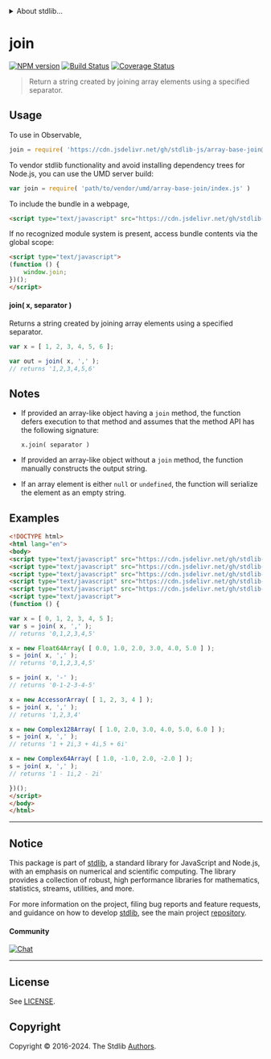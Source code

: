 <!--

@license Apache-2.0

Copyright (c) 2024 The Stdlib Authors.

Licensed under the Apache License, Version 2.0 (the "License");
you may not use this file except in compliance with the License.
You may obtain a copy of the License at

   http://www.apache.org/licenses/LICENSE-2.0

Unless required by applicable law or agreed to in writing, software
distributed under the License is distributed on an "AS IS" BASIS,
WITHOUT WARRANTIES OR CONDITIONS OF ANY KIND, either express or implied.
See the License for the specific language governing permissions and
limitations under the License.

-->


<details>
  <summary>
    About stdlib...
  </summary>
  <p>We believe in a future in which the web is a preferred environment for numerical computation. To help realize this future, we've built stdlib. stdlib is a standard library, with an emphasis on numerical and scientific computation, written in JavaScript (and C) for execution in browsers and in Node.js.</p>
  <p>The library is fully decomposable, being architected in such a way that you can swap out and mix and match APIs and functionality to cater to your exact preferences and use cases.</p>
  <p>When you use stdlib, you can be absolutely certain that you are using the most thorough, rigorous, well-written, studied, documented, tested, measured, and high-quality code out there.</p>
  <p>To join us in bringing numerical computing to the web, get started by checking us out on <a href="https://github.com/stdlib-js/stdlib">GitHub</a>, and please consider <a href="https://opencollective.com/stdlib">financially supporting stdlib</a>. We greatly appreciate your continued support!</p>
</details>

# join

[![NPM version][npm-image]][npm-url] [![Build Status][test-image]][test-url] [![Coverage Status][coverage-image]][coverage-url] <!-- [![dependencies][dependencies-image]][dependencies-url] -->

> Return a string created by joining array elements using a specified separator.

<!-- Section to include introductory text. Make sure to keep an empty line after the intro `section` element and another before the `/section` close. -->

<section class="intro">

</section>

<!-- /.intro -->

<!-- Package usage documentation. -->



<section class="usage">

## Usage

To use in Observable,

```javascript
join = require( 'https://cdn.jsdelivr.net/gh/stdlib-js/array-base-join@v0.1.0-umd/browser.js' )
```

To vendor stdlib functionality and avoid installing dependency trees for Node.js, you can use the UMD server build:

```javascript
var join = require( 'path/to/vendor/umd/array-base-join/index.js' )
```

To include the bundle in a webpage,

```html
<script type="text/javascript" src="https://cdn.jsdelivr.net/gh/stdlib-js/array-base-join@v0.1.0-umd/browser.js"></script>
```

If no recognized module system is present, access bundle contents via the global scope:

```html
<script type="text/javascript">
(function () {
    window.join;
})();
</script>
```

#### join( x, separator )

Returns a string created by joining array elements using a specified separator.

```javascript
var x = [ 1, 2, 3, 4, 5, 6 ];

var out = join( x, ',' );
// returns '1,2,3,4,5,6'
```

</section>

<!-- /.usage -->

<!-- Package usage notes. Make sure to keep an empty line after the `section` element and another before the `/section` close. -->

<section class="notes">

## Notes

-   If provided an array-like object having a `join` method, the function defers execution to that method and assumes that the method API has the following signature:

    ```text
    x.join( separator )
    ```

-   If provided an array-like object without a `join` method, the function manually constructs the output string.

-   If an array element is either `null` or `undefined`, the function will serialize the element as an empty string.

</section>

<!-- /.notes -->

<!-- Package usage examples. -->

<section class="examples">

## Examples

<!-- eslint no-undef: "error" -->

```html
<!DOCTYPE html>
<html lang="en">
<body>
<script type="text/javascript" src="https://cdn.jsdelivr.net/gh/stdlib-js/array-complex128@umd/browser.js"></script>
<script type="text/javascript" src="https://cdn.jsdelivr.net/gh/stdlib-js/array-complex64@umd/browser.js"></script>
<script type="text/javascript" src="https://cdn.jsdelivr.net/gh/stdlib-js/array-base-accessor@umd/browser.js"></script>
<script type="text/javascript" src="https://cdn.jsdelivr.net/gh/stdlib-js/array-float64@umd/browser.js"></script>
<script type="text/javascript" src="https://cdn.jsdelivr.net/gh/stdlib-js/array-base-join@v0.1.0-umd/browser.js"></script>
<script type="text/javascript">
(function () {

var x = [ 0, 1, 2, 3, 4, 5 ];
var s = join( x, ',' );
// returns '0,1,2,3,4,5'

x = new Float64Array( [ 0.0, 1.0, 2.0, 3.0, 4.0, 5.0 ] );
s = join( x, ',' );
// returns '0,1,2,3,4,5'

s = join( x, '-' );
// returns '0-1-2-3-4-5'

x = new AccessorArray( [ 1, 2, 3, 4 ] );
s = join( x, ',' );
// returns '1,2,3,4'

x = new Complex128Array( [ 1.0, 2.0, 3.0, 4.0, 5.0, 6.0 ] );
s = join( x, ',' );
// returns '1 + 2i,3 + 4i,5 + 6i'

x = new Complex64Array( [ 1.0, -1.0, 2.0, -2.0 ] );
s = join( x, ',' );
// returns '1 - 1i,2 - 2i'

})();
</script>
</body>
</html>
```

</section>

<!-- /.examples -->

<!-- Section to include cited references. If references are included, add a horizontal rule *before* the section. Make sure to keep an empty line after the `section` element and another before the `/section` close. -->

<section class="references">

</section>

<!-- /.references -->

<!-- Section for related `stdlib` packages. Do not manually edit this section, as it is automatically populated. -->

<section class="related">

</section>

<!-- /.related -->

<!-- Section for all links. Make sure to keep an empty line after the `section` element and another before the `/section` close. -->


<section class="main-repo" >

* * *

## Notice

This package is part of [stdlib][stdlib], a standard library for JavaScript and Node.js, with an emphasis on numerical and scientific computing. The library provides a collection of robust, high performance libraries for mathematics, statistics, streams, utilities, and more.

For more information on the project, filing bug reports and feature requests, and guidance on how to develop [stdlib][stdlib], see the main project [repository][stdlib].

#### Community

[![Chat][chat-image]][chat-url]

---

## License

See [LICENSE][stdlib-license].


## Copyright

Copyright &copy; 2016-2024. The Stdlib [Authors][stdlib-authors].

</section>

<!-- /.stdlib -->

<!-- Section for all links. Make sure to keep an empty line after the `section` element and another before the `/section` close. -->

<section class="links">

[npm-image]: http://img.shields.io/npm/v/@stdlib/array-base-join.svg
[npm-url]: https://npmjs.org/package/@stdlib/array-base-join

[test-image]: https://github.com/stdlib-js/array-base-join/actions/workflows/test.yml/badge.svg?branch=v0.1.0
[test-url]: https://github.com/stdlib-js/array-base-join/actions/workflows/test.yml?query=branch:v0.1.0

[coverage-image]: https://img.shields.io/codecov/c/github/stdlib-js/array-base-join/main.svg
[coverage-url]: https://codecov.io/github/stdlib-js/array-base-join?branch=main

<!--

[dependencies-image]: https://img.shields.io/david/stdlib-js/array-base-join.svg
[dependencies-url]: https://david-dm.org/stdlib-js/array-base-join/main

-->

[chat-image]: https://img.shields.io/gitter/room/stdlib-js/stdlib.svg
[chat-url]: https://app.gitter.im/#/room/#stdlib-js_stdlib:gitter.im

[stdlib]: https://github.com/stdlib-js/stdlib

[stdlib-authors]: https://github.com/stdlib-js/stdlib/graphs/contributors

[umd]: https://github.com/umdjs/umd
[es-module]: https://developer.mozilla.org/en-US/docs/Web/JavaScript/Guide/Modules

[deno-url]: https://github.com/stdlib-js/array-base-join/tree/deno
[deno-readme]: https://github.com/stdlib-js/array-base-join/blob/deno/README.md
[umd-url]: https://github.com/stdlib-js/array-base-join/tree/umd
[umd-readme]: https://github.com/stdlib-js/array-base-join/blob/umd/README.md
[esm-url]: https://github.com/stdlib-js/array-base-join/tree/esm
[esm-readme]: https://github.com/stdlib-js/array-base-join/blob/esm/README.md
[branches-url]: https://github.com/stdlib-js/array-base-join/blob/main/branches.md

[stdlib-license]: https://raw.githubusercontent.com/stdlib-js/array-base-join/main/LICENSE

</section>

<!-- /.links -->
